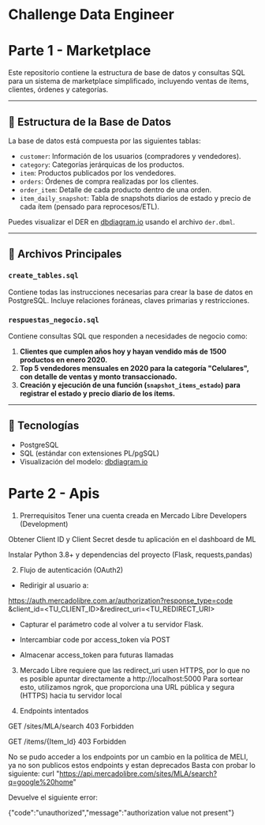 # Challenge Data Engineer 

# Parte 1 - Marketplace

Este repositorio contiene la estructura de base de datos y consultas SQL para un sistema de marketplace simplificado, incluyendo ventas de ítems, clientes, órdenes y categorías.

---

## 📌 Estructura de la Base de Datos

La base de datos está compuesta por las siguientes tablas:

- `customer`: Información de los usuarios (compradores y vendedores).
- `category`: Categorías jerárquicas de los productos.
- `item`: Productos publicados por los vendedores.
- `orders`: Órdenes de compra realizadas por los clientes.
- `order_item`: Detalle de cada producto dentro de una orden.
- `item_daily_snapshot`: Tabla de snapshots diarios de estado y precio de cada ítem (pensado para reprocesos/ETL).

Puedes visualizar el DER en [dbdiagram.io](https://dbdiagram.io) usando el archivo `der.dbml`.

---

## 📁 Archivos Principales

### `create_tables.sql`

Contiene todas las instrucciones necesarias para crear la base de datos en PostgreSQL. Incluye relaciones foráneas, claves primarias y restricciones.

### `respuestas_negocio.sql`

Contiene consultas SQL que responden a necesidades de negocio como:

1. **Clientes que cumplen años hoy y hayan vendido más de 1500 productos en enero 2020.**
2. **Top 5 vendedores mensuales en 2020 para la categoría "Celulares", con detalle de ventas y monto transaccionado.**
3. **Creación y ejecución de una función (`snapshot_items_estado`) para registrar el estado y precio diario de los ítems.**

---

## 🧰 Tecnologías

- PostgreSQL
- SQL (estándar con extensiones PL/pgSQL)
- Visualización del modelo: [dbdiagram.io](https://dbdiagram.io)


# Parte 2 - Apis

1. Prerrequisitos
Tener una cuenta creada en Mercado Libre Developers (Development)

Obtener Client ID y Client Secret desde tu aplicación en el dashboard de ML 

Instalar Python 3.8+ y dependencias del proyecto (Flask, requests,pandas)

2. Flujo de autenticación (OAuth2)

- Redirigir al usuario a:

https://auth.mercadolibre.com.ar/authorization?response_type=code
&client_id=<TU_CLIENT_ID>&redirect_uri=<TU_REDIRECT_URI>

- Capturar el parámetro code al volver a tu servidor Flask.

- Intercambiar code por access_token vía POST

- Almacenar access_token para futuras llamadas

3. Mercado Libre requiere que las redirect_uri usen HTTPS, por lo que no es posible apuntar directamente a http://localhost:5000 
  Para sortear esto, utilizamos ngrok, que proporciona una URL pública y segura (HTTPS) hacia tu servidor local

4. Endpoints intentados

GET /sites/MLA/search 403 Forbidden

GET /items/{Item_Id} 403 Forbidden


No se pudo acceder a los endpoints por un cambio en la politica de MELI, ya no son publicos estos endpoints y estan deprecados
Basta con probar lo siguiente: curl "https://api.mercadolibre.com/sites/MLA/search?q=google%20home"

Devuelve el siguiente error: 

{"code":"unauthorized","message":"authorization value not present"}
